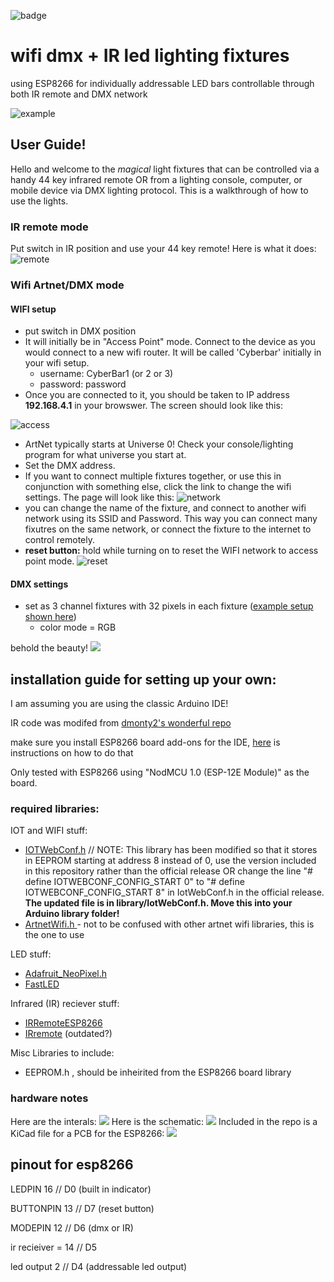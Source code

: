 ![badge](https://img.shields.io/badge/ESP8266-HARDWARE-blue?style=flat-square)

# wifi dmx + IR led lighting fixtures 
using ESP8266 for individually addressable LED bars controllable through both IR remote and DMX network

![example](img/example.gif)


## User Guide!
Hello and welcome to the *magical* light fixtures that can be controlled via a handy 44 key infrared remote OR from a lighting console, computer, or mobile device via DMX lighting protocol. This is a walkthrough of how to use the lights. 

### IR remote mode

Put switch in IR position and use your 44 key remote! Here is what it does:
![remote](img/remote_map.png)
### Wifi Artnet/DMX mode
#### WIFI setup 
  - put switch in DMX position
  - It will initially be in "Access Point" mode. Connect to the device as you would connect to a new wifi router. It will be called 'Cyberbar' initially in your wifi setup. 
    - username: CyberBar1 (or 2 or 3)
    - password: password
  - Once you are connected to it, you should be taken to IP address **192.168.4.1** in your browswer. The screen should look like this: 

   ![access](img/ap.jpg)
  - ArtNet typically starts at Universe 0! Check your console/lighting program for what universe you start at. 
  - Set the DMX address. 
  - If you want to connect multiple fixtures together, or use this in conjunction with something else, click the link to change the wifi settings. The page will look like this:
  ![network](img/AP_CONFIG.jpg)
  - you can change the name of the fixture, and connect to another wifi network using its SSID and Password. This way you can connect many fixutres on the same network, or connect the fixture to the internet to control remotely.  
  - **reset button:** hold while turning on to reset the WIFI network to access point mode. 
 ![reset](img/reset.jpg)

#### DMX settings
  - set as 3 channel fixtures with 32 pixels in each fixture ([example setup shown here](https://htmlpreview.github.io/?https://github.com/masonandrewmann/danny_lights/blob/master/lightjams_starter/patch.html))
    - color mode = RGB


behold the beauty!
![](img/bigShot.jpg)
## installation guide for setting up your own:
I am assuming you are using the classic Arduino IDE!
 
IR code was modifed from [dmonty2's wonderful repo](https://github.com/dmonty2/ir_remote_leds)

make sure you install ESP8266 board add-ons for the IDE, [here](https://randomnerdtutorials.com/how-to-install-esp8266-board-arduino-ide/) is instructions on how to do that 

Only tested with ESP8266 using "NodMCU 1.0 (ESP-12E Module)" as the board. 

### required libraries: 
IOT and WIFI stuff: 
 - [IOTWebConf.h](https://github.com/prampec/IotWebConf) // NOTE: This library has been modified so that it stores in EEPROM starting at address 8 instead of 0, use the version included in this repository rather than the official release OR change the line "# define IOTWEBCONF_CONFIG_START 0" to "# define IOTWEBCONF_CONFIG_START 8" in IotWebConf.h in the official release. **The updated file is in library/IotWebConf.h. Move this into your Arduino library folder!**
- [ArtnetWifi.h ](https://github.com/natcl/Artnet) - not to be confused with other artnet wifi libraries,  this is the one to use

LED stuff: 
- [Adafruit_NeoPixel.h](https://github.com/adafruit/Adafruit_NeoPixel)
- [FastLED](https://github.com/FastLED/FastLED)
  
Infrared (IR) reciever stuff: 
- [IRRemoteESP8266](https://github.com/crankyoldgit/IRremoteESP8266)
-  [IRremote](https://github.com/NicoHood/IRLremote)  (outdated?)

Misc Libraries to include: 
- EEPROM.h , should be inheirited from the ESP8266 board library 

### hardware notes
Here are the interals: 
![](img/bar_internal.jpg)
Here is the schematic: 
![](img/schamatic.jpg)
Included in the repo is a KiCad file for a PCB for the ESP8266:
![](img/board.png)

## pinout for esp8266


LEDPIN          16 // D0    (built in indicator)

BUTTONPIN       13 // D7    (reset button)

MODEPIN         12 // D6    (dmx or IR)

ir recieiver =  14 // D5

led output     2 // D4      (addressable led output)





